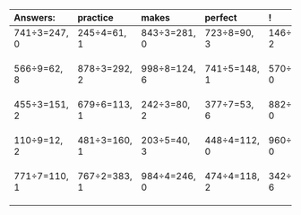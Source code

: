 | Answers: | practice | makes | perfect | ! |
| :--- | :--- | :--- | :--- | :--- |
| 741÷3=247, 0 | 245÷4=61, 1 | 843÷3=281, 0 | 723÷8=90, 3 | 146÷3=48, 2 | 
|   |   |   |   |   | 
|   |   |   |   |   | 
|   |   |   |   |   | 
| 566÷9=62, 8 | 878÷3=292, 2 | 998÷8=124, 6 | 741÷5=148, 1 | 570÷3=190, 0 | 
|   |   |   |   |   | 
|   |   |   |   |   | 
|   |   |   |   |   | 
| 455÷3=151, 2 | 679÷6=113, 1 | 242÷3=80, 2 | 377÷7=53, 6 | 882÷2=441, 0 | 
|   |   |   |   |   | 
|   |   |   |   |   | 
|   |   |   |   |   | 
| 110÷9=12, 2 | 481÷3=160, 1 | 203÷5=40, 3 | 448÷4=112, 0 | 960÷5=192, 0 | 
|   |   |   |   |   | 
|   |   |   |   |   | 
|   |   |   |   |   | 
| 771÷7=110, 1 | 767÷2=383, 1 | 984÷4=246, 0 | 474÷4=118, 2 | 342÷8=42, 6 | 
|   |   |   |   |   | 
|   |   |   |   |   | 
|   |   |   |   |   | 
